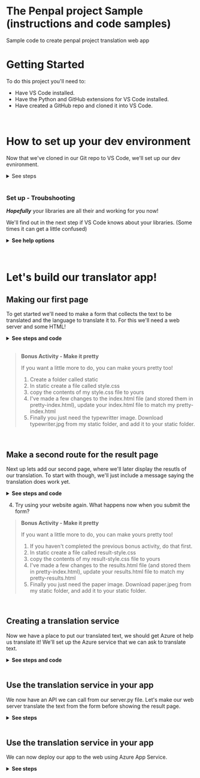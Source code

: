 # The Penpal project Sample (instructions and code samples)
Sample code to create penpal project translation web app

# Getting Started
To do this project you'll need to:
- Have VS Code installed. 
- Have the Python and GitHub extensions for VS Code installed.
- Have created a GitHub repo and cloned it into VS Code.

<br>

# How to set up your dev environment

Now that we've cloned in our Git repo to VS Code, we'll set up our dev evnironment.

<details>
    <summary>See steps</summary>

For this project we're going to need a couple of libraries. 
You'll see how to set up a virtula enviroment and add the needed libraries.

## Create the virtual environment
If you do lots of projects it's best to store your libraries for each project seperatelyusing a **virtual environment**.

*If this seems to tricky for you right now in your learning journey, it's ok to skip it and install the things to your whole computer! (go to the next step)*

### Windows
1. Create the virtual environment
    
    ```
    python -m venv venv
    ```

2. Activate the environment
    
    ```
    .\venv\scripts\activate
    ```

3. Click "yes" in the box that pops up in the bottom right corner of VS Code to select to use the virtual environment.

### Mac/Linux

1. Create the virtual environment
    
    ```
    python -m venv venv
    ```

2. Activate the environment
    
    ```
    source ./venv/bin/activate
    ```

3. Click "yes" in the box that pops up in the bottom right corner of VS Code to select to use the virtual environment.

<br>

## Setting up your requirements file

We'll need a requirements.txt file. This is a way to list all the needed libraries, and will be used by Azure when we deploy the project. 

1. in your project folder, make a requirements.txt file. 

2. inside the file copy this text, these are the libraries we need to install:

    ```
    flask
    python-dotenv
    requests
    ```

<br>

## Install the libraries

Whether your installing in your virtual environment, or to your whole computer system, you should now run this comand to install the libraries we listed above from the requirements file. 

```pip install -r requirements.txt```

**You should be ready to go now!**
<br>

</details>

<br>

### Set up - Troubshooting

***Hopefully*** your libraries are all their and working for you now!

We'll find out in the next step if VS Code knows about your libraries. (Some times it can get a little confused)

<details>
    <summary><strong>See help options</strong></summary>


If VS Code later says that you are missing something, eg Flask, you can come back here and try these trouble shooting steps.

1. Make sure you have the Python Extension installed. If not, install it and close and re-open VS Code.

2. In the bottom right corner of VS Code, see if VS Code thinks you are using the correct virtual enviroment (or correct version of Pythnon if your not using a virtual env). Click on the Pyton/Virtual env that is has selected if it is incorrect, and select the correct one. 

3. If you're unable to select the correct Pyton/Virtual env in step 2, close VS Code and re-open the project 🤞.

4. If it's still not working, try not using a virtual env if you are using one **(or try making a new virtual env with a different name, eg: ```python -m venv venv2```)**. 

    If you skipped that step try creating a virtual env if you skipped that before. 

</details>

<br>
<br>

# Let's build our translator app!
## Making our first page
To get started we'll need to make a form that collects the text to be translated and the language to translate it to. For this we'll need a web server and some HTML!

<details>
    <summary><strong>See steps and code</strong></summary>

1. Create a file called server.py

2. Copy in this code to import your libraries and create your web app.

    ```python
    from flask import Flask, redirect, url_for, request, render_template, session

    app = Flask(__name__)
    ```

3. Add this handy code at the bottom or your file, which will help run your code. 
    ```python
    ### Step 3 - Add helpful code that runs our server
    if __name__ == '__main__':
        app.run(debug=True, use_reloader=True, host='0.0.0.0', port=8000)
    ```

4. Create a folder called templates

5. Inside the templates floder create a file called index.html

6. Add this code to index.html create the first page of our website.
    ```html
    <!DOCTYPE html>
    <html lang="en">
    <head>
        <meta charset="UTF-8">
        <meta name="viewport" content="width=device-width, initial-scale=1.0">
        <link rel="stylesheet" href="https://cdn.jsdelivr.net/npm/bootstrap@4.5.3/dist/css/bootstrap.min.css"
            integrity="sha384-TX8t27EcRE3e/ihU7zmQxVncDAy5uIKz4rEkgIXeMed4M0jlfIDPvg6uqKI2xXr2" crossorigin="anonymous">
        <title>Translator</title>
    </head>
    <body>
        <div class="container">
            <h1>Translation service</h1>
            <div>Enter the text you wish to translate, choose the language, and click Translate!</div>
            <div>
                <form method="POST">
                    <div class="form-group">
                        <textarea name="text" cols="20" rows="10" class="form-control"></textarea>
                    </div>
                    <div class="form-group">
                        <label for="language">Language:</label>
                        <select name="language" class="form-control">
                            <option value="en">English</option>
                            <option value="it">Italian</option>
                            <option value="ja">Japanese</option>
                            <option value="ru">Russian</option>
                            <option value="de">German</option>
                        </select>
                    </div>
                    <div>
                        <button type="submit" class="btn btn-success">Translate!</button>
                    </div>
                </form>
            </div>
        </div>
    </body>
    </html>
    ```

7. Run your code and go to the address in a web browser.


</details>

<br>

> **Bonus Activity - Make it pretty**
>
> If you want a little more to do, you can make yours pretty too!
> 1. Create a folder called static
> 2. In static create a file called style.css
> 3. copy the contents of my style.css file to yours
> 4. I've made a few changes to the index.html file (and stored them in pretty-index.html), update your index.html file to match my pretty-index.html
> 5. Finally you just need the typewritter image. Download typewriter.jpg from my static folder, and add it to your static folder. 


<br>

## Make a second route for the result page

Next up lets add our second page, where we'll later display the resutls of our translation. To start with though, we'll just include a message saying the translation does work yet. 

<details>
    <summary><strong>See steps and code</strong></summary>

1. Copy this code, and put it below your first route. (But above your run server code)

    ```python
    @app.route('/', methods=['POST'])
    def index_post():
        # Read the values from the form
        original_text = request.form['text']
        target_language = request.form['language']

        ################################
        # TRANSLATION CODE GOES HERE!  #
        ################################

        translated_text = "Sorry, I don't know how to translate yet...""

        ################################
        # IT WASN'T SO HARD WAS IT? :) #
        ################################


        # Call render template, passing the translated text,
        # original text, and target language to the template
        return render_template(
            'results.html',
            translated_text=translated_text,
            original_text=original_text,
            target_language=target_language
        )
    ```

2. Create another file in the templates folder, call it **results.html**

3. Copy this code into results.html

    ```html
    <!DOCTYPE html>
    <html lang="en">
    <head>
        <meta charset="UTF-8">
        <meta name="viewport" content="width=device-width, initial-scale=1.0">
        <link rel="stylesheet" href="https://cdn.jsdelivr.net/npm/bootstrap@4.5.3/dist/css/bootstrap.min.css"
            integrity="sha384-TX8t27EcRE3e/ihU7zmQxVncDAy5uIKz4rEkgIXeMed4M0jlfIDPvg6uqKI2xXr2" crossorigin="anonymous">
        <title>Result</title>
    </head>
    <body>
        <div class="container">
            <h2>Results</h2>
            <div>
                <strong>Original text:</strong> {{ original_text }}
            </div>
            <div>
                <strong>Translated text:</strong> {{ translated_text }}
            </div>
            <div>
                <strong>Target language code:</strong> {{ target_language }}
            </div>
            <div>
                <a href="{{ url_for('index') }}">Try another one!</a>
            </div>
        </div>
    </body>
    </html>
    ```

</details>

4. Try using your website again. What happens now when you submit the form?

> **Bonus Activity - Make it pretty**
>
> If you want a little more to do, you can make yours pretty too!
> 1. If you haven't completed the previous bonus activity, do that first. 
> 2. In static create a file called result-style.css
> 3. copy the contents of my result-style.css file to yours
> 4. I've made a few changes to the results.html file (and stored them in pretty-index.html), update your results.html file to match my pretty-results.html
> 5. Finally you just need the paper image. Download paper.jpeg from my static folder, and add it to your static folder. 




<br>

## Creating a translation service
Now we have a place to put our translated text, we should get Azure ot help us translate it! We'll set up the Azure service that we can ask to translate text.

<details>
    <summary><strong>See steps and code</strong></summary>


1. Follow along in the stream to do the set up in Azure, or if you need to go back (and see pictures), checkout the flow process here: [Create an Azure Translation Service](https://docs.microsoft.com/en-au/training/modules/python-flask-build-ai-web-app/5-exercise-create-translator-service)

2. Back in your project folder, create a file called `.env`

3. Copy the values from Azure to fill out your `.env` file so it has this format:

    ```
    KEY=<your_key>
    ENDPOINT=<your_endpoint>
    LOCATION=<your_location>
    ```

    ***It will look ~something~ like this in the end.***
    (Make sure to use your own keys though.)
    ```
    KEY=00d09299d68548d646c097488f7d9be9
    ENDPOINT=https://api.cognitive.microsofttranslator.com/
    LOCATION=westus2
    ```

4. Go back to your server.py file, below your first line where you import things, add this code too:

```python
import requests, os, uuid, json
from dotenv import load_dotenv
load_dotenv()
```

</details>

<br>

## Use the translation service in your app

We now have an API we can call from our server.py file. Let's make our web server translate the text from the form before showing the result page.

<details>
    <summary><strong>See steps</strong></summary>


1. Previouly, **we left a gap** in our code where we want to add the translation service. It looked like this

    ```python
    ################################
    # TRANSLATION CODE GOES HERE!  #
    ################################

    translated_text = "Sorry, I don't know how to translate yet...""

    ################################
    # IT WASN'T SO HARD WAS IT? :) #
    ################################
    ```

    We're going to replace this code with working code. **So you can delete this code now.**

2. where you just removed the code, add this code instead.

    ```python
    # Load the values from .env
    key = os.environ['KEY']
    endpoint = os.environ['ENDPOINT']
    location = os.environ['LOCATION']

    # Indicate that we want to translate and the API version (3.0) and the target language
    path = '/translate?api-version=3.0'
    # Add the target language parameter
    target_language_parameter = '&to=' + target_language
    # Create the full URL
    constructed_url = endpoint + path + target_language_parameter

    # Set up the header information, which includes our subscription key
    headers = {
        'Ocp-Apim-Subscription-Key': key,
        'Ocp-Apim-Subscription-Region': location,
        'Content-type': 'application/json',
        'X-ClientTraceId': str(uuid.uuid4())
    }

    # Create the body of the request with the text to be translated
    body = [{ 'text': original_text }]

    # Make the call using post
    translator_request = requests.post(constructed_url, headers=headers, json=body)
    # Retrieve the JSON response
    translator_response = translator_request.json()
    # Retrieve the translation
    translated_text = translator_response[0]['translations'][0]['text']
    ```

3. Test your website again, how does it do?

</details>

<br>

## Use the translation service in your app

We can now deploy our app to the web using Azure App Service.

<details>
    <summary><strong>See steps</strong></summary>
1. Commit and push you code to GitHub

2. Create an Azure App Service instanstance. In the set-up process be sure to click "allow continuous deployment", then link you're GitHub repo. Create and wait for it to deploy.

3. In the App service instance, add your secret keys for your Translation service to Azure. 

4. Wait for your code to deploy!

</details>